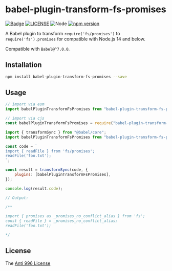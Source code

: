 # babel-plugin-transform-fs-promises

[![Badge](https://img.shields.io/badge/link-996.icu-%23FF4D5B.svg?style=flat-square)](https://996.icu/#/en_US)
[![LICENSE](https://img.shields.io/badge/license-Anti%20996-blue.svg?style=flat-square)](https://github.com/996icu/996.ICU/blob/master/LICENSE)
![Node](https://img.shields.io/badge/node-%3E=14-blue.svg?style=flat-square)
[![npm version](https://badge.fury.io/js/babel-plugin-transform-fs-promises.svg)](https://badge.fury.io/js/babel-plugin-transform-fs-promises)

A Babel plugin to transform `require('fs/promises')` to `require('fs').promises` for compatible with Node.js 14 and below.

Compatible with `Babel@^7.0.0`.

## Installation

```bash
npm install babel-plugin-transform-fs-promises --save
```

## Usage

```js
// import via esm
import babelPluginTransformFsPromises from "babel-plugin-transform-fs-promises";

// import via cjs
const babelPluginTransformFsPromises = require("babel-plugin-transform-fs-promises");
```

```js
import { transformSync } from "@babel/core";
import babelPluginTransformFsPromises from "babel-plugin-transform-fs-promises";

const code = `
import { readFile } from 'fs/promises';
readFile('foo.txt');
`;

const result = transformSync(code, {
    plugins: [babelPluginTransformFsPromises],
});

console.log(result.code);

// Output:

/**

import { promises as _promises_no_conflict_alias } from 'fs';
const { readFile } = _promises_no_conflict_alias;
readFile('foo.txt');

*/
```

## License

The [Anti 996 License](LICENSE)
